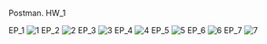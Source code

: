 Postman.
HW_1

EP_1
![1](https://github.com/ProtskovV/Postman/assets/130400251/0b18a77e-5820-4268-a245-ee8d031b11e9)
EP_2
![2](https://github.com/ProtskovV/Postman/assets/130400251/643a0458-575c-4636-92b7-1c109ca56b6e)
EP_3
![3](https://github.com/ProtskovV/Postman/assets/130400251/8d0afad3-0e4c-4684-ac27-fd31264c7606)
EP_4
![4](https://github.com/ProtskovV/Postman/assets/130400251/8c208186-b07a-4603-94b9-d4f9464c68d2)
EP_5
![5](https://github.com/ProtskovV/Postman/assets/130400251/9e295a0f-7f1a-420d-b5db-1c08bff50a9b)
EP_6
![6](https://github.com/ProtskovV/Postman/assets/130400251/f83348ec-43ea-47c1-a5bd-0ae0fc7a3269)
EP_7
![7](https://github.com/ProtskovV/Postman/assets/130400251/8e460cf9-43f4-42dc-85eb-f3c068e2fff0)

